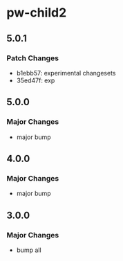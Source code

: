 # pw-child2

## 5.0.1

### Patch Changes

- b1ebb57: experimental changesets
- 35ed47f: exp

## 5.0.0

### Major Changes

- major bump

## 4.0.0

### Major Changes

- major bump

## 3.0.0

### Major Changes

- bump all

